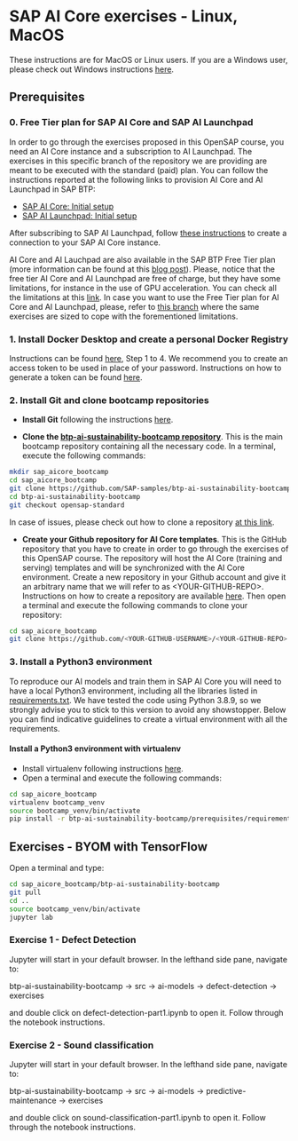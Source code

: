 # SAP AI Core exercises - Linux, MacOS


These instructions are for MacOS or Linux users. If you are a Windows user, please check out Windows instructions [here](./prerequisites_win.md).

## Prerequisites

### 0. Free Tier plan for SAP AI Core and SAP AI Launchpad
In order to go through the exercises proposed in this OpenSAP course, you need an AI Core instance and a subscription to AI Launchpad. The exercises in this specific branch of the repository we are providing are meant to be executed with the standard (paid) plan. You can follow the instructions reported at the following links to provision AI Core and AI Launchpad in SAP BTP:

* [SAP AI Core: Initial setup](https://help.sap.com/docs/AI_CORE/2d6c5984063c40a59eda62f4a9135bee/38c4599432d74c1d94e70f7c955a717d.html)
* [SAP AI Launchpad: Initial setup](https://help.sap.com/docs/AI_LAUNCHPAD/92d77f26188e4582897b9106b9cb72e0/5d8adb6f43ea4eeca97c9a2b2bb93c6b.html?locale=en-US)

After subscribing to SAP AI Launchpad, follow [these instructions](https://help.sap.com/docs/AI_LAUNCHPAD/92d77f26188e4582897b9106b9cb72e0/71dfe2cab0e94cf5bec9d707140ea0d1.html?locale=en-US) to create a connection to your SAP AI Core instance.

AI Core and AI Lauchpad are also available in the SAP BTP Free Tier plan (more information can be found at this [blog post](https://blogs.sap.com/2022/10/20/sap-ai-core-sap-ai-launchpad-free-tier-is-out-now/)). Please, notice that the free tier AI Core and AI Launchpad are free of charge, but they have some limitations, for instance in the use of GPU acceleration. You can check all the limitations at this [link](https://help.sap.com/docs/AI_CORE/2d6c5984063c40a59eda62f4a9135bee/c7244c6a7e3b4ffc928a2564c216e7c7.html).
In case you want to use the Free Tier plan for AI Core and AI Launchpad, please, refer to [this branch](https://github.com/SAP-samples/btp-ai-sustainability-bootcamp/tree/opensap-freetier) where the same exercises are sized to cope with the forementioned limitations.


### 1. Install Docker Desktop and create a personal Docker Registry
Instructions can be found [here](https://docs.docker.com/docker-hub/quickstart/), Step 1 to 4.
We recommend you to create an access token to be used in place of your password. Instructions on how to generate a token can be found [here](https://docs.docker.com/docker-hub/access-tokens/#create-an-access-token).

###  2. Install Git and clone bootcamp repositories
*	**Install Git** following the instructions [here](https://github.com/git-guides/install-git).

*	**Clone the [btp-ai-sustainability-bootcamp repository](https://github.com/SAP-samples/btp-ai-sustainability-bootcamp)**. This is the main bootcamp repository containing all the necessary code. In a terminal, execute the following commands:
```sh
mkdir sap_aicore_bootcamp
cd sap_aicore_bootcamp
git clone https://github.com/SAP-samples/btp-ai-sustainability-bootcamp.git
cd btp-ai-sustainability-bootcamp
git checkout opensap-standard
```
In case of issues, please check out how to clone a repository [at this link]( https://docs.github.com/en/repositories/creating-and-managing-repositories/cloning-a-repository).

*	**Create your Github repository for AI Core templates**. This is the GitHub repository that you have to create in order to go through the exercises of this OpenSAP course. The repository will host the AI Core (training and serving) templates and will be synchronized with the AI Core environment. Create a new repository in your Github account and give it an arbitrary name that we will refer to as \<YOUR-GITHUB-REPO>. Instructions on how to create a repository are available [here](https://docs.github.com/en/get-started/quickstart/create-a-repo). Then open a terminal and execute the following commands to clone your repository:
```sh
cd sap_aicore_bootcamp
git clone https://github.com/<YOUR-GITHUB-USERNAME>/<YOUR-GITHUB-REPO>.git
```

### 3. Install a Python3 environment

To reproduce our AI models and train them in SAP AI Core you will need to have a local Python3 environment, including all the libraries listed in [requirements.txt](requirements.txt). We have tested the code using Python 3.8.9, so we strongly advise you to stick to this version to avoid any showstopper. Below you can find indicative guidelines to create a virtual environment with all the requirements.

#### Install a Python3 environment with virtualenv
*	Install virtualenv following instructions [here](https://virtualenv.pypa.io/en/latest/installation.html).
* Open a terminal and execute the following commands:

```sh
cd sap_aicore_bootcamp
virtualenv bootcamp_venv
source bootcamp_venv/bin/activate
pip install -r btp-ai-sustainability-bootcamp/prerequisites/requirements.txt
```

## Exercises - BYOM with TensorFlow

Open a terminal and type:
```sh
cd sap_aicore_bootcamp/btp-ai-sustainability-bootcamp
git pull
cd ..
source bootcamp_venv/bin/activate
jupyter lab
```

### Exercise 1 - Defect Detection

Jupyter will start in your default browser. In the lefthand side pane, navigate to: <br> 

btp-ai-sustainability-bootcamp &rarr; src &rarr; ai-models &rarr; defect-detection &rarr; exercises <br>

and double click on defect-detection-part1.ipynb to open it. Follow through the notebook instructions.


### Exercise 2 - Sound classification

Jupyter will start in your default browser. In the lefthand side pane, navigate to: <br> 

btp-ai-sustainability-bootcamp &rarr; src &rarr; ai-models &rarr; predictive-maintenance &rarr; exercises <br>

and double click on sound-classification-part1.ipynb to open it. Follow through the notebook instructions.

